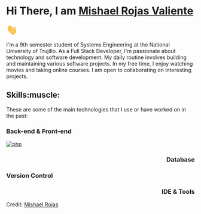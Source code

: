 
<h1>Hi There, I am <a  href="https://github.com/MishaelRojasV">Mishael Rojas Valiente</a></h1></a> <img  src="https://raw.githubusercontent.com/ABSphreak/ABSphreak/master/gifs/Hi.gif" width="30px"></h1>

I'm a 9th semester student of Systems Engineering at the National University of Trujillo. As a Full Stack Developer, I'm passionate about technology and software development. My daily routine involves building and maintaining various software projects. In my free time, I enjoy watching movies and taking online courses. I am open to collaborating on interesting projects.

<h2>Skills:muscle:</h2>
These are some of the main technologies that I use or have worked on in the past:

<div align="left">
  <h3>Back-end & Front-end</h3>
  <a href="https://php.net" target="_blank"><img src="https://img.shields.io/badge/PHP-777BB4?style=for-the-badge&logo=php&logoColor=white" alt="php"/></a>
</div>

<div align="right">
  <h3>Database</h3>
  
</div>


<div align="left">
  <h3>Version Control</h3>

</div>

<div align="right">
  <h3>IDE & Tools</h3>
   
</div>








Credit: [Mishael Rojas](https://github.com/MishaelRojasV)
